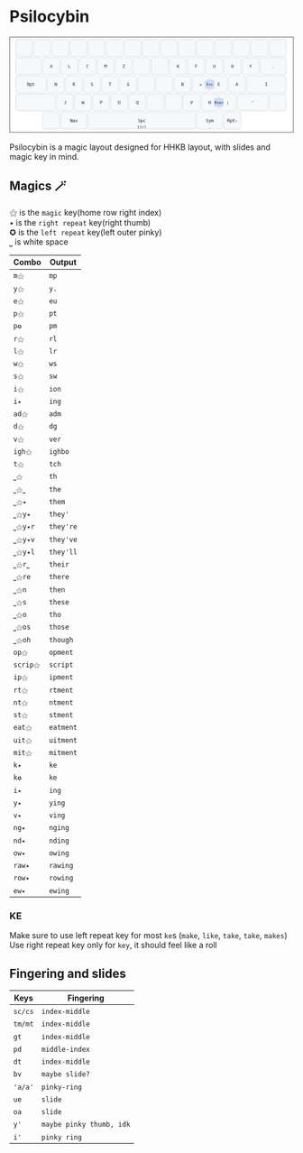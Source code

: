 # Psilocybin
![Psilocybin layout](baselayout.png)

Psilocybin is a magic layout designed for HHKB layout, with slides and magic key in mind.

## Magics 🪄
⚝ is the `magic` key(home row right index)\
٭ is the `right repeat` key(right thumb)\
✪ is the `left repeat` key(left outer pinky)\
⎵ is white space

| Combo    | Output      |
| ------   | --------    |
| `m⚝`     | `mp`        |
| `y⚝`     | `y.`        |
| `e⚝`     | `eu`        |
| `p⚝`     | `pt`        |
| `p✪`     | `pm`        |
| `r⚝`     | `rl`        |
| `l⚝`     | `lr`        |
| `w⚝`     | `ws`        |
| `s⚝`     | `sw`        |
| `i⚝`     | `ion`       |
| `i٭`     | `ing`       |
| `ad⚝`    | `adm`       |
| `d⚝`     | `dg`        |
| `v⚝`     | `ver`       |
| `igh⚝`   | `ighbo`     |
| `t⚝`     | `tch`       |
| `⎵⚝`     | `th`        |
| `⎵⚝⎵`    | `the`       |
| `⎵⚝٭`    | `them`      |
| `⎵⚝y٭`   | `they'`     |
| `⎵⚝y٭r`  | `they're`   |
| `⎵⚝y٭v`  | `they've`   |
| `⎵⚝y٭l`  | `they'll`   |
| `⎵⚝r⎵`   | `their`     |
| `⎵⚝re`   | `there`     |
| `⎵⚝n`    | `then`      |
| `⎵⚝s`    | `these`     |
| `⎵⚝o`    | `tho`       |
| `⎵⚝os`   | `those`     |
| `⎵⚝oh`   | `though`    |
| `op⚝`    | `opment`    |
| `scrip⚝` | `script`    |
| `ip⚝`    | `ipment`    |
| `rt⚝`    | `rtment`    |
| `nt⚝`    | `ntment`    |
| `st⚝`    | `stment`    |
| `eat⚝`   | `eatment`   |
| `uit⚝`   | `uitment`   |
| `mit⚝`   | `mitment`   |
| `k٭`     | `ke`        |
| `k✪`     | `ke`        |
| `i٭`     | `ing`       |
| `y٭`     | `ying`      |
| `v٭ `    | `ving`      |
| `ng٭`    | `nging`     |
| `nd٭`    | `nding`     |
| `ow٭`    | `owing`     |
| `raw٭`   | `rawing`    |
| `row٭`   | `rowing`    |
| `ew٭ `   | `ewing`     |

### KE
Make sure to use left repeat key for most `ke`s (`make`, `like`, `take`, `take`, `makes`)
Use right repeat key only for `key`, it should feel like a roll

## Fingering and slides

| Keys     | Fingering                |
| ------   | --------                 |
| `sc/cs`  | `index-middle`           |
| `tm/mt`  | `index-middle`           |
| `gt`     | `index-middle`           |
| `pd`     | `middle-index`           |
| `dt`     | `index-middle`           |
| `bv`     | `maybe slide?`           |
| `'a/a'`  | `pinky-ring`             |
| `ue`     | `slide`                  |
| `oa`     | `slide`                  |
| `y'`     | `maybe pinky thumb, idk` |
| `i'`     | `pinky ring`             |
